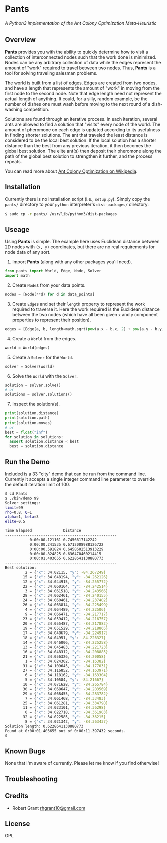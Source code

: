 Pants
=====
###### A Python3 implementation of the Ant Colony Optimization Meta-Heuristic

Overview
--------
**Pants** provides you with the ability to quickly determine how to visit a collection of interconnected nodes such that the work done is minimized. Nodes can be any arbitrary collection of data while the edges represent the amount of "work" required to travel between two nodes. Thus, **Pants** is a tool for solving traveling salesman problems.

The world is built from a list of edges. Edges are created from two nodes, and have a length that represents the amount of "work" in moving from the first node to the second node. Note that edge length need not represent the actual length of anything.  It could, for a silly, random example, be the number of dishes one must wash before moving to the next round of a dish-washing competition.

Solutions are found through an iterative process. In each iteration, several ants are allowed to find a solution that "visits" every node of the world. The amount of pheromone on each edge is updated according to its usefulness in finding shorter solutions. The ant that traveled the least distance is considered to be the local best solution. If the local solution has a shorter distance than the best from any previous iteration, it then becomes the global best solution. The elite ant(s) then deposit their pheromone along the path of the global best solution to strengthen it further, and the process repeats.

You can read more about [Ant Colony Optimization on Wikipedia](http://en.wikipedia.org/wiki/Ant_colony_optimization_algorithms).


Installation
------------
Currently there is no installation script (i.e., `setup.py`).  Simply copy the `pants/` directory to your `python` interpreter's `dist-packages/` directory:

```bash
$ sudo cp -r pants/ /usr/lib/python3/dist-packages
```


Useage
------
Using **Pants** is simple.  The example here uses Euclidean distance between 2D nodes with `(x, y)` coordinates, but there are no real requirements for node data of any sort.

 1) Import **Pants** (along with any other packages you'll need).

```python
from pants import World, Edge, Node, Solver
import math
```

 2) Create `Node`s from your data points.

```python
nodes = [Node(**d) for d in data_points]
```

 3) Create `Edge`s and set their `length` property to represent the work required to traverse it.  Here the work required is the Euclidean distance between the two nodes (which have all been given `x` and `y` component properties to represent their position).

```python
edges = [Edge(a, b, length=math.sqrt(pow(a.x - b.x, 2) + pow(a.y - b.y, 2))]
```

 4) Create a `World` from the edges.

```python
world = World(edges)
```

 5) Create a `Solver` for the `World`.

```python
solver = Solver(world)
```

 6) Solve the `World` with the `Solver`.

```python
solution = solver.solve()
# or
solutions = solver.solutions()
```

  7) Inspect the solution(s).

```python
print(solution.distance)
print(solution.path)
print(solution.moves)
# or
best = float("inf")
for solution in solutions:
  assert solution.distance < best
  best = solution.distance
```


Run the Demo
------------

Included is a 33 "city" demo that can be run from the command line.  Currently it accepts a single integer command line parameter to override the default iteration limit of 100.

```bash
$ cd Pants
$ ./bin/demo 99
Solver settings:
limit=99
rho=0.8, Q=1
alpha=1, beta=3
elite=0.5

Time Elapsed              Distance                 
--------------------------------------------------
           0:00:00.121161 0.7456617142242          
           0:00:00.241535 0.6712008988126722       
           0:00:00.591824 0.6458602513913229       
           0:00:00.824825 0.636470460214415        
           0:00:01.403655 0.6228641130880773       
--------------------------------------------------
Best solution:
         2 = {"x": 34.02115, "y": -84.267249}
        15 = {"x": 34.048194, "y": -84.262126}
        12 = {"x": 34.044915, "y": -84.255772}
        22 = {"x": 34.060164, "y": -84.242514}
         3 = {"x": 34.061518, "y": -84.243566}
        28 = {"x": 34.062461, "y": -84.240155}
        24 = {"x": 34.060461, "y": -84.237402}
        26 = {"x": 34.063814, "y": -84.225499}
         4 = {"x": 34.064489, "y": -84.22506}
         9 = {"x": 34.066471, "y": -84.217717}
        23 = {"x": 34.059412, "y": -84.216757}
        20 = {"x": 34.055487, "y": -84.217882}
        19 = {"x": 34.051529, "y": -84.218865}
        17 = {"x": 34.048679, "y": -84.224917}
        18 = {"x": 34.04951, "y": -84.226327}
        14 = {"x": 34.046006, "y": -84.225258}
        13 = {"x": 34.045483, "y": -84.221723}
        16 = {"x": 34.048312, "y": -84.208885}
        21 = {"x": 34.056326, "y": -84.20058}
         1 = {"x": 34.024302, "y": -84.16382}
        31 = {"x": 34.109645, "y": -84.177031}
        27 = {"x": 34.116852, "y": -84.163971}
         6 = {"x": 34.118162, "y": -84.163304}
         5 = {"x": 34.10584, "y": -84.21667}
        10 = {"x": 34.071628, "y": -84.265784}
        30 = {"x": 34.068647, "y": -84.283569}
        29 = {"x": 34.068455, "y": -84.283782}
         7 = {"x": 34.061468, "y": -84.33483}
        25 = {"x": 34.061281, "y": -84.334798}
        11 = {"x": 34.023101, "y": -84.36298}
         0 = {"x": 34.022718, "y": -84.361903}
        32 = {"x": 34.022585, "y": -84.36215}
         8 = {"x": 34.021342, "y": -84.363437}
Solution length: 0.6228641130880773
Found at 0:00:01.403655 out of 0:00:11.397432 seconds.
$
```

Known Bugs
----------
 
None that I'm aware of currently.  Please let me know if you find otherwise!


Troubleshooting
---------------

Credits
-------
 
 * Robert Grant <rhgrant10@gmail.com>

License
-------

GPL
